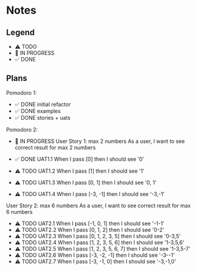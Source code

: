 # Notes

## Legend

- ⚠ TODO
- 🚧 IN PROGRESS
- ✅ DONE

## Plans

Pomodoro 1:

- ✅ DONE initial refactor
- ✅ DONE examples
- ✅ DONE stories + uats

Pomodoro 2:

- 🚧 IN PROGRESS User Story 1: max 2 numbers
  As a user, I want to see correct result for max 2 numbers

- ✅ DONE UAT1.1 When I pass [0] then I should see '0'
- ⚠ TODO UAT1.2 When I pass [1] then I should see '1'
- ⚠ TODO UAT1.3 When I pass [0, 1] then I should see '0, 1'
- ⚠ TODO UAT1.4 When I pass [-3, -1] then I should see '-3,-1'

User Story 2: max 6 numbers
As a user, I want to see correct result for max 6 numbers

- ⚠ TODO UAT2.1 When I pass [-1, 0, 1] then I should see '-1-1'
- ⚠ TODO UAT2.2 When I pass [0, 1, 2] then I should see '0-2'
- ⚠ TODO UAT2.3 When I pass [0, 1, 2, 3, 5] then I should see '0-3,5'
- ⚠ TODO UAT2.4 When I pass [1, 2, 3, 5, 6] then I should see '1-3,5,6'
- ⚠ TODO UAT2.5 When I pass [1, 2, 3, 5, 6, 7] then I should see '1-3,5-7'
- ⚠ TODO UAT2.6 When I pass [-3, -2, -1] then I should see '-3--1'
- ⚠ TODO UAT2.7 When I pass [-3, -1, 0] then I should see '-3,-1,0'
